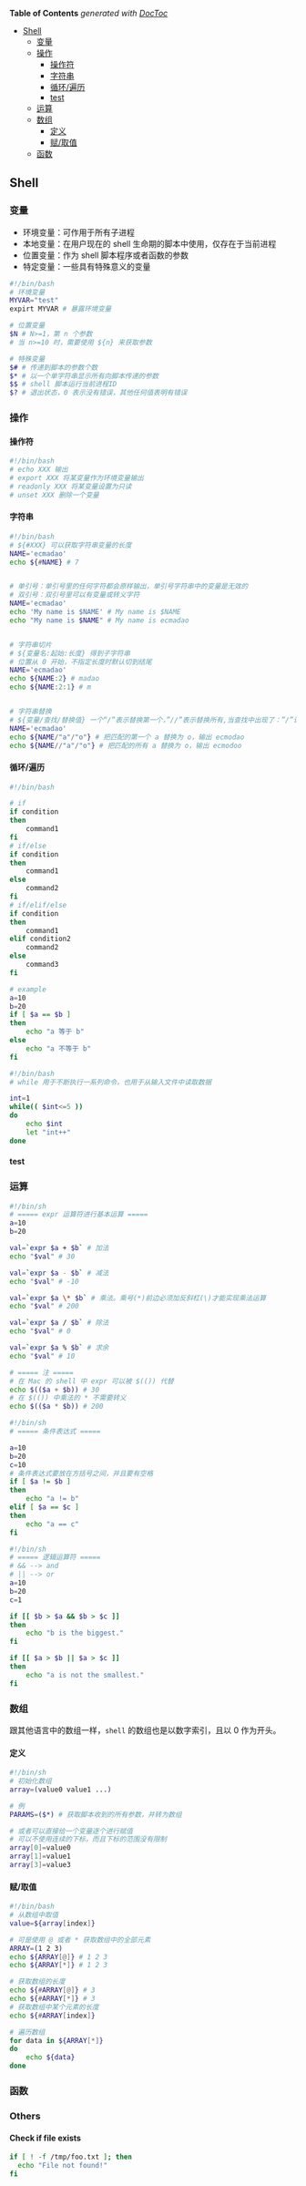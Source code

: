 <!-- START doctoc generated TOC please keep comment here to allow auto update -->
<!-- DON'T EDIT THIS SECTION, INSTEAD RE-RUN doctoc TO UPDATE -->
**Table of Contents**  *generated with [DocToc](https://github.com/thlorenz/doctoc)*

- [Shell](#shell)
  - [变量](#%E5%8F%98%E9%87%8F)
  - [操作](#%E6%93%8D%E4%BD%9C)
    - [操作符](#%E6%93%8D%E4%BD%9C%E7%AC%A6)
    - [字符串](#%E5%AD%97%E7%AC%A6%E4%B8%B2)
    - [循环/遍历](#%E5%BE%AA%E7%8E%AF%E9%81%8D%E5%8E%86)
    - [test](#test)
  - [运算](#%E8%BF%90%E7%AE%97)
  - [数组](#%E6%95%B0%E7%BB%84)
    - [定义](#%E5%AE%9A%E4%B9%89)
    - [赋/取值](#%E8%B5%8B%E5%8F%96%E5%80%BC)
  - [函数](#%E5%87%BD%E6%95%B0)

<!-- END doctoc generated TOC please keep comment here to allow auto update -->

## Shell

### 变量

- 环境变量：可作用于所有子进程
- 本地变量：在用户现在的 shell 生命期的脚本中使用，仅存在于当前进程
- 位置变量：作为 shell 脚本程序或者函数的参数
- 特定变量：一些具有特殊意义的变量

```bash
#!/bin/bash
# 环境变量
MYVAR="test"
expirt MYVAR # 暴露环境变量

# 位置变量
$N # N>=1，第 n 个参数
# 当 n>=10 时，需要使用 ${n} 来获取参数

# 特殊变量
$# # 传递到脚本的参数个数
$* # 以一个单字符串显示所有向脚本传递的参数
$$ # shell 脚本运行当前进程ID
$? # 退出状态，0 表示没有错误，其他任何值表明有错误
```

### 操作

#### 操作符

```bash
#!/bin/bash
# echo XXX 输出
# export XXX 将某变量作为环境变量输出
# readonly XXX 将某变量设置为只读
# unset XXX 删除一个变量
```

#### 字符串

```bash
#!/bin/bash
# ${#XXX} 可以获取字符串变量的长度
NAME='ecmadao'
echo ${#NAME} # 7


# 单引号：单引号里的任何字符都会原样输出，单引号字符串中的变量是无效的
# 双引号：双引号里可以有变量或转义字符
NAME='ecmadao'
echo 'My name is $NAME' # My name is $NAME
echo "My name is $NAME" # My name is ecmadao


# 字符串切片
# ${变量名:起始:长度} 得到子字符串
# 位置从 0 开始，不指定长度时默认切到结尾
NAME='ecmadao'
echo ${NAME:2} # madao
echo ${NAME:2:1} # m


# 字符串替换
# ${变量/查找/替换值} 一个“/”表示替换第一个，”//”表示替换所有,当查找中出现了：”/”请加转义符”\/”表示
NAME='ecmadao'
echo ${NAME/"a"/"o"} # 把匹配的第一个 a 替换为 o，输出 ecmodao
echo ${NAME//"a"/"o"} # 把匹配的所有 a 替换为 o，输出 ecmodoo
```

#### 循环/遍历

```bash
#!/bin/bash

# if
if condition
then
	command1
fi
# if/else
if condition
then
	command1
else
	command2
fi
# if/elif/else
if condition
then
	command1
elif condition2
	command2
else
	command3
fi

# example
a=10
b=20
if [ $a == $b ]
then
	echo "a 等于 b"
else
	echo "a 不等于 b"
fi
```

```bash
#!/bin/bash
# while 用于不断执行一系列命令，也用于从输入文件中读取数据

int=1
while(( $int<=5 ))
do
	echo $int
	let "int++"
done
```

#### test

### 运算

```bash
#!/bin/sh
# ===== expr 运算符进行基本运算 =====
a=10
b=20

val=`expr $a + $b` # 加法
echo "$val" # 30

val=`expr $a - $b` # 减法
echo "$val" # -10

val=`expr $a \* $b` # 乘法。乘号(*)前边必须加反斜杠(\)才能实现乘法运算
echo "$val" # 200

val=`expr $a / $b` # 除法
echo "$val" # 0

val=`expr $a % $b` # 求余
echo "$val" # 10

# ===== 注 =====
# 在 Mac 的 shell 中 expr 可以被 $(()) 代替
echo $(($a + $b)) # 30
# 在 $(()) 中乘法的 * 不需要转义
echo $(($a * $b)) # 200
```

```bash
#!/bin/sh
# ===== 条件表达式 =====

a=10
b=20
c=10
# 条件表达式要放在方括号之间，并且要有空格
if [ $a != $b ]
then
	echo "a != b"
elif [ $a == $c ]
then
	echo "a == c"
fi
```

```bash
#!/bin/sh
# ===== 逻辑运算符 =====
# && --> and
# || --> or
a=10
b=20
c=1

if [[ $b > $a && $b > $c ]]
then
	echo "b is the biggest."
fi

if [[ $a > $b || $a > $c ]]
then
	echo "a is not the smallest."
fi
```

### 数组

跟其他语言中的数组一样，`shell` 的数组也是以数字索引，且以 0 作为开头。

#### 定义

```bash
#!/bin/sh
# 初始化数组
array=(value0 value1 ...)

# 例
PARAMS=($*) # 获取脚本收到的所有参数，并转为数组

# 或者可以直接给一个变量逐个进行赋值
# 可以不使用连续的下标，而且下标的范围没有限制
array[0]=value0
array[1]=value1
array[3]=value3
```

#### 赋/取值

```bash
#!/bin/bash
# 从数组中取值
value=${array[index]}

# 可是使用 @ 或者 * 获取数组中的全部元素
ARRAY=(1 2 3)
echo ${ARRAY[@]} # 1 2 3
echo ${ARRAY[*]} # 1 2 3

# 获取数组的长度
echo ${#ARRAY[@]} # 3
echo ${#ARRAY[*]} # 3
# 获取数组中某个元素的长度
echo ${#ARRAY[index]}

# 遍历数组
for data in ${ARRAY[*]}
do
	echo ${data}
done
```

### 函数

### Others

#### Check if file exists

```bash
if [ ! -f /tmp/foo.txt ]; then
  echo "File not found!"
fi
```